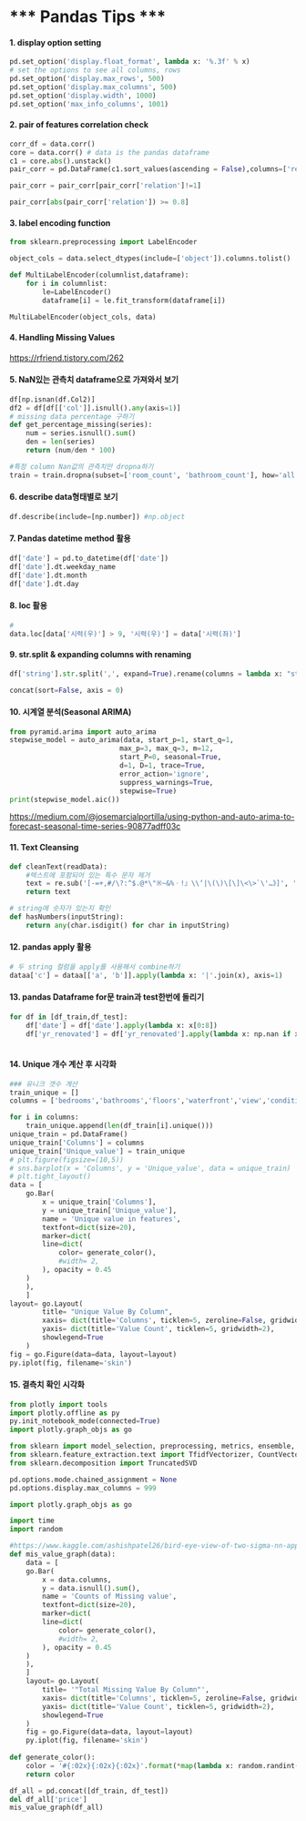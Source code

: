 # *** Pandas Tips ***

#### 1. display option setting

```python
pd.set_option('display.float_format', lambda x: '%.3f' % x)	
# set the options to see all columns, rows
pd.set_option('display.max_rows', 500)
pd.set_option('display.max_columns', 500)
pd.set_option('display.width', 1000)
pd.set_option('max_info_columns', 1001)
```



#### 2. pair of features correlation check

```python
corr_df = data.corr()
core = data.corr() # data is the pandas dataframe
c1 = core.abs().unstack()
pair_corr = pd.DataFrame(c1.sort_values(ascending = False),columns=['relation']).reset_index()

pair_corr = pair_corr[pair_corr['relation']!=1]

pair_corr[abs(pair_corr['relation']) >= 0.8]
```

#### 3. label encoding function

```python
from sklearn.preprocessing import LabelEncoder

object_cols = data.select_dtypes(include=['object']).columns.tolist()

def MultiLabelEncoder(columnlist,dataframe):
    for i in columnlist:
        le=LabelEncoder()
        dataframe[i] = le.fit_transform(dataframe[i])

MultiLabelEncoder(object_cols, data)
```

#### 4. Handling Missing Values

<url> https://rfriend.tistory.com/262</url>

#### 5. NaN있는 관측치 dataframe으로 가져와서 보기

```python
df[np.isnan(df.Col2)]
df2 = df[df[['col']].isnull().any(axis=1)]
# missing data percentage 구하기
def get_percentage_missing(series):
    num = series.isnull().sum()
    den = len(series)
    return (num/den * 100)

#특정 column Nan값의 관측치만 dropna하기
train = train.dropna(subset=['room_count', 'bathroom_count'], how='all')
```

#### 6. describe data형태별로 보기

```python
df.describe(include=[np.number]) #np.object
```

#### 7. Pandas datetime method 활용

```python
df['date'] = pd.to_datetime(df['date'])
df['date'].dt.weekday_name
df['date'].dt.month
df['date'].dt.day
```

#### 8. loc 활용

```python
#
data.loc[data['시력(우)'] > 9, '시력(우)'] = data['시력(좌)']

```

#### 9. str.split & expanding columns with renaming

```python
df['string'].str.split(',', expand=True).rename(columns = lambda x: "string"+str(x+1))

concat(sort=False, axis = 0)
```

#### 10. 시계열 분석(Seasonal ARIMA)

```python
from pyramid.arima import auto_arima
stepwise_model = auto_arima(data, start_p=1, start_q=1,
                           max_p=3, max_q=3, m=12,
                           start_P=0, seasonal=True,
                           d=1, D=1, trace=True,
                           error_action='ignore',  
                           suppress_warnings=True, 
                           stepwise=True)
print(stepwise_model.aic())
```

<https://medium.com/@josemarcialportilla/using-python-and-auto-arima-to-forecast-seasonal-time-series-90877adff03c>



#### 11. Text Cleansing 

```python
def cleanText(readData):
    #텍스트에 포함되어 있는 특수 문자 제거
    text = re.sub('[-=+,#/\?:^$.@*\"※~&%ㆍ!』\\‘|\(\)\[\]\<\>`\'…》]', '', readData)
    return text

# string에 숫자가 있는지 확인
def hasNumbers(inputString):
	return any(char.isdigit() for char in inputString)

```

#### 12. pandas apply 활용

```python
# 두 string 컬럼을 apply를 사용해서 combine하기
dataa['c'] = dataa[['a', 'b']].apply(lambda x: '|'.join(x), axis=1)
```



#### 13. pandas Dataframe for문 train과 test한번에 돌리기

```python
for df in [df_train,df_test]:
    df['date'] = df['date'].apply(lambda x: x[0:8])
    df['yr_renovated'] = df['yr_renovated'].apply(lambda x: np.nan if x == 0 else x)
    
```

#### 14. Unique 개수 계산 후 시각화

```python
### 유니크 갯수 계산
train_unique = []
columns = ['bedrooms','bathrooms','floors','waterfront','view','condition','grade']

for i in columns:
    train_unique.append(len(df_train[i].unique()))
unique_train = pd.DataFrame()
unique_train['Columns'] = columns
unique_train['Unique_value'] = train_unique
# plt.figure(figsize=(10,5))
# sns.barplot(x = 'Columns', y = 'Unique_value', data = unique_train)
# plt.tight_layout()
data = [
    go.Bar(
        x = unique_train['Columns'],
        y = unique_train['Unique_value'],
        name = 'Unique value in features',
        textfont=dict(size=20),
        marker=dict(
        line=dict(
            color= generate_color(),
            #width= 2,
        ), opacity = 0.45
    )
    ),
    ]
layout= go.Layout(
        title= "Unique Value By Column",
        xaxis= dict(title='Columns', ticklen=5, zeroline=False, gridwidth=2),
        yaxis= dict(title='Value Count', ticklen=5, gridwidth=2),
        showlegend=True
    )
fig = go.Figure(data=data, layout=layout)
py.iplot(fig, filename='skin')
```

#### 15. 결측치 확인 시각화

```python
from plotly import tools
import plotly.offline as py
py.init_notebook_mode(connected=True)
import plotly.graph_objs as go

from sklearn import model_selection, preprocessing, metrics, ensemble, naive_bayes, linear_model
from sklearn.feature_extraction.text import TfidfVectorizer, CountVectorizer
from sklearn.decomposition import TruncatedSVD

pd.options.mode.chained_assignment = None
pd.options.display.max_columns = 999

import plotly.graph_objs as go

import time
import random

#https://www.kaggle.com/ashishpatel26/bird-eye-view-of-two-sigma-nn-approach
def mis_value_graph(data):  
    data = [
    go.Bar(
        x = data.columns,
        y = data.isnull().sum(),
        name = 'Counts of Missing value',
        textfont=dict(size=20),
        marker=dict(
        line=dict(
            color= generate_color(),
            #width= 2,
        ), opacity = 0.45
    )
    ),
    ]
    layout= go.Layout(
        title= '"Total Missing Value By Column"',
        xaxis= dict(title='Columns', ticklen=5, zeroline=False, gridwidth=2),
        yaxis= dict(title='Value Count', ticklen=5, gridwidth=2),
        showlegend=True
    )
    fig = go.Figure(data=data, layout=layout)
    py.iplot(fig, filename='skin')
    
def generate_color():
    color = '#{:02x}{:02x}{:02x}'.format(*map(lambda x: random.randint(0, 255), range(3)))
    return color

df_all = pd.concat([df_train, df_test])
del df_all['price']
mis_value_graph(df_all)
```

